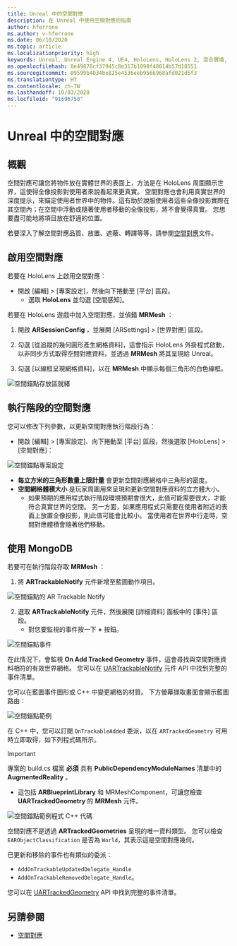 ```yaml
---
title: Unreal 中的空間對應
description: 在 Unreal 中使用空間對應的指南
author: hferrone
ms.author: v-hferrone
ms.date: 06/10/2020
ms.topic: article
ms.localizationpriority: high
keywords: Unreal, Unreal Engine 4, UE4, HoloLens, HoloLens 2, 混合實境, 開發, 功能, 文件, 指南, holograms, 空間對應
ms.openlocfilehash: 8e49878cf37945c8e317b1098f48014b57d18551
ms.sourcegitcommit: 09599b4034be825e4536eeb9566968afd021d5f3
ms.translationtype: HT
ms.contentlocale: zh-TW
ms.lasthandoff: 10/03/2020
ms.locfileid: "91696758"
---
```

# <a name="spatial-mapping-in-unreal"></a>Unreal 中的空間對應

## <a name="overview"></a>概觀
空間對應可讓您將物件放在實體世界的表面上，方法是在 HoloLens 周圍顯示世界，這使得全像投影對使用者來說看起來更真實。 空間對應也會利用真實世界的深度提示，來錨定使用者世界中的物件。這有助於說服使用者這些全像投影實際在其空間內；在空間中浮動或隨著使用者移動的全像投影，將不會覺得真實。 您想要盡可能地將項目放在舒適的位置。

若要深入了解空間對應品質、放置、遮蔽、轉譯等等，請參閱[空間對應](../../design/spatial-mapping.md)文件。

## <a name="enabling-spatial-mapping"></a>啟用空間對應

若要在 HoloLens 上啟用空間對應：
- 開啟 [編輯] > [專案設定]，然後向下捲動至 [平台] 區段。    
    + 選取 **HoloLens** 並勾選 [空間感知]。

若要在 HoloLens 遊戲中加入空間對應，並偵錯 **MRMesh** ：
1. 開啟 **ARSessionConfig** ，並展開 [ARSettings] > [世界對應] 區段。 

2. 勾選 [從追蹤的幾何圖形產生網格資料]，這會指示 HoloLens 外掛程式啟動，以非同步方式取得空間對應資料，並透過 **MRMesh** 將其呈現給 Unreal。 
3. 勾選 [以線框呈現網格資料]，以在 **MRMesh** 中顯示每個三角形的白色線框。 

![空間錨點存放區就緒](images/unreal-spatialmapping-arsettings.PNG)


## <a name="spatial-mapping-at-runtime"></a>執行階段的空間對應
您可以修改下列參數，以更新空間對應執行階段行為：

- 開啟 [編輯] > [專案設定]、向下捲動至 [平台] 區段，然後選取 [HoloLens] > [空間對應]： 

![空間錨點專案設定](images/unreal-spatialmapping-projectsettings.PNG)

- **每立方米的三角形數量上限計量** 會更新空間對應網格中三角形的密度。  
- **空間網格體積大小** 是玩家周圍用來呈現和更新空間對應資料的立方體大小。  
    + 如果預期的應用程式執行階段環境預期會很大，此值可能需要很大，才能符合真實世界的空間。  另一方面，如果應用程式只需要在使用者附近的表面上放置全像投影，則此值可能會比較小。 當使用者在世界中行走時，空間對應體積會隨著他們移動。 

## <a name="working-with-mrmesh"></a>使用 MongoDB
若要可在執行階段存取 **MRMesh** ：
1. 將 **ARTrackableNotify** 元件新增至藍圖動作項目。 

![空間錨點的 AR Trackable Notify](images/unreal-spatialmapping-artrackablenotify.PNG)

2. 選取 **ARTrackableNotify** 元件，然後展開 [詳細資料] 面板中的 [事件] 區段。 
    - 對您要監視的事件按一下 **+** 按鈕。 

![空間錨點事件](images/unreal-spatialmapping-events.PNG)

在此情況下，會監視 **On Add Tracked Geometry** 事件，這會尋找與空間對應資料相符的有效世界網格。 您可以在 [UARTrackableNotify](https://docs.unrealengine.com/API/Runtime/AugmentedReality/UARTrackableNotifyComponent/index.html) 元件 API 中找到完整的事件清單。 

您可以在藍圖事件圖形或 C++ 中變更網格的材質。 下方螢幕擷取畫面會顯示藍圖路由： 

![空間錨點範例](images/unreal-spatialmapping-example.PNG)

在 C++ 中，您可以訂閱 `OnTrackableAdded` 委派，以在 `ARTrackedGeometry` 可用時立即取得，如下列程式碼所示。 

> [!IMPORTANT]
> 專案的 build.cs 檔案 **必須** 具有 **PublicDependencyModuleNames** 清單中的 **AugmentedReality** 。
> - 這包括 **ARBlueprintLibrary** 和 MRMeshComponent，可讓您檢查 **UARTrackedGeometry** 的 **MRMesh** 元件。 

![空間錨點範例程式 C++ 代碼](images/unreal-spatialmapping-examplecode.PNG)

空間對應不是透過 **ARTrackedGeometries** 呈現的唯一資料類型。 您可以檢查 `EARObjectClassification` 是否為 `World`，其表示這是空間對應幾何。 

已更新和移除的事件也有類似的委派： 
- `AddOnTrackableUpdatedDelegate_Handle` 
- `AddOnTrackableRemovedDelegate_Handle`。 

您可以在 [UARTrackedGeometry](https://docs.unrealengine.com/API/Runtime/AugmentedReality/UARTrackedGeometry/index.html) API 中找到完整的事件清單。

## <a name="see-also"></a>另請參閱
* [空間對應](../../design/spatial-mapping.md)
